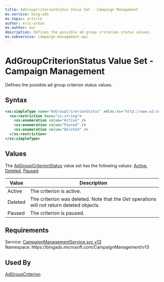 ```yaml
---
title: AdGroupCriterionStatus Value Set - Campaign Management
ms.service: bing-ads
ms.topic: article
author: eric-urban
ms.author: eur
description: Defines the possible ad group criterion status values.
ms.subservice: campaign-management-api
---
```

# AdGroupCriterionStatus Value Set - Campaign Management
Defines the possible ad group criterion status values.

## Syntax
```xml
<xs:simpleType name="AdGroupCriterionStatus" xmlns:xs="http://www.w3.org/2001/XMLSchema">
  <xs:restriction base="xs:string">
    <xs:enumeration value="Active" />
    <xs:enumeration value="Paused" />
    <xs:enumeration value="Deleted" />
  </xs:restriction>
</xs:simpleType>
```

## <a name="values"></a>Values

The [AdGroupCriterionStatus](adgroupcriterionstatus.md) value set has the following values: [Active](#active), [Deleted](#deleted), [Paused](#paused).

|Value|Description|
|-----------|---------------|
|<a name="active"></a>Active|The criterion is active.|
|<a name="deleted"></a>Deleted|The criterion was deleted. Note that the *Get* operations will not return deleted objects.|
|<a name="paused"></a>Paused|The criterion is paused.|

## Requirements
Service: [CampaignManagementService.svc v13](https://campaign.api.bingads.microsoft.com/Api/Advertiser/CampaignManagement/v13/CampaignManagementService.svc)  
Namespace: https\://bingads.microsoft.com/CampaignManagement/v13  

## Used By
[AdGroupCriterion](adgroupcriterion.md)  

